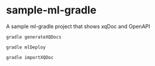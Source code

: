 # sample-ml-gradle
A sample ml-gradle project that shows xqDoc and OpenAPI


```gradle generateXQDocs```

```gradle mlDeploy```

```gradle importXQDoc```
